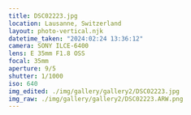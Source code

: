 ```yaml
---
title: DSC02223.jpg
location: Lausanne, Switzerland
layout: photo-vertical.njk
datetime_taken: "2024:02:24 13:36:12"
camera: SONY ILCE-6400
lens: E 35mm F1.8 OSS
focal: 35mm
aperture: 9/5
shutter: 1/1000
iso: 640
img_edited: ./img/gallery/gallery2/DSC02223.jpg
img_raw: ./img/gallery/gallery2/DSC02223.ARW.png
---
```

